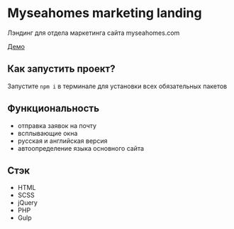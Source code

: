 # Myseahomes marketing landing

Лэндинг для отдела маркетинга сайта myseahomes.com

[Демо](https://myseahomes.com/boost/)

## Как запустить проект?

Запустите ```npm i``` в терминале для установки всех обязательных пакетов

## Функциональность

- отправка заявок на почту
- всплывающие окна
- русская и английская версия
- автоопределение языка основного сайта

## Стэк

- HTML
- SCSS
- jQuery
- PHP
- Gulp
